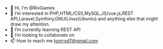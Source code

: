 - 👋 Hi, I’m @RivGames
- 👀 I’m interested in PHP,HTML/CSS,MySQL,JS/vue.js,REST API,Laravel,Symfony,GNU/Linux(Ubuntu) and anything else that might draw my attention.
- 🌱 I’m currently learning REST API
- 💞️ I’m looking to collaborate on 
- 📫 How to reach me Igorryd7@gmail.com

<!---
RivGames/RivGames is a ✨ special ✨ repository because its `README.md` (this file) appears on your GitHub profile.
You can click the Preview link to take a look at your changes.
--->
